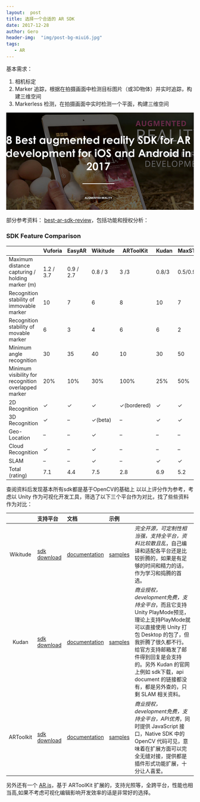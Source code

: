 ```yaml
---
layout:  post
title: 选择一个合适的 AR SDK
date: 2017-12-28
author: Gero
header-img:  "img/post-bg-miui6.jpg"
tags:
   - AR
---
```


基本需求：

1. 相机标定
2. Marker 追踪，根据在拍摄画面中检测目标图片（或3D物体）并实时追踪，构建三维空间
3. Markerless 检测，在拍摄画面中实时检测一个平面，构建三维空间

![ar sdk choose](/img/arsdkchoose.jpg)


部分参考资料： [best-ar-sdk-review](https://thinkmobiles.com/blog/best-ar-sdk-review/)，包括功能和授权分析：

### SDK Feature Comparison 

| |Vuforia| EasyAR| Wikitude| ARToolKit| Kudan| MaxST| Xzimg| NyARToolKit|
|----|----|----|----|----|----|----|----|----|
|Maximum distance capturing / holding marker (m)|1.2 / 3.7| 0.9 / 2.7| 0.8 / 3 |3 /3| 0.8/3|0.5/0.9| 0.7 / 5 |0.7 / 1|
|Recognition stability of immovable marker |10 |7 |6| 8 |10| 7 |8 |5|
|Recognition stability of movable marker |6| 3 |4| 6 |6| 2 |7| 3| 
|Minimum angle recognition |30| 35| 40| 10| 30 |50| 35| 45| 
|Minimum visibility for recognition overlapped marker| 20% |10%| 30%| 100%| 25% | 50% |10% | 75%| 
|2D Recognition| ✓ |✓| ✓| ✓(bordered)| ✓ |✓| ✓| ✓| 
|3D Recognition| ✓| – |✓(beta) |–| ✓| ✓ |–| –|
|Geo-Location| –| –|✓|– |– |– |–| –| 
|Cloud Recognition| ✓ |– |✓| –| –|–| –| –| 
|SLAM| – |–| ✓| –| ✓| ✓ |–| –| 
|Total (rating)|7.1| 4.4 |7.5| 2.8| 6.9| 5.2| 4.7| 3.1| 

查阅资料后发现基本所有sdk都是基于OpenCV的基础上
以以上评分作为参考，考虑以 Unity 作为可视化开发工具，筛选了以下三个平台作为对比，找了些些资料作为对比：

|  | 支持平台| 文档 | 示例 | |
|:--:|:--|:--|:--|:--|
| Wikitude | [sdk download][1] |[documentation][3] |[samples][1]|*完全开源，可定制性相当强，支持全平台，资料比较散且乱*，自己编译和适配各平台还是比较折腾的，如果是有足够的时间和精力的话，作为学习和捣腾的首选。
| Kudan| [sdk download][2]| [documentation][4]|[samples][7]|*商业授权，development免费，支持全平台*，而且它支持 Unity PlayMode预览，理论上支持PlayMode就可以直接使用 Unity 打包 Desktop 的包了，但我折腾了很久都不行。给官方支持邮箱发了邮件得到回复是会支持的。另外 Kudan 的官网上例如 sdk下载，api document 的链接都没有，都是另外查的，只剩 SLAM 相关资料。
| ARToolkit |[sdk download][6]|[documentation][5]|[samples][8]|*商业授权，development免费，支持全平台，API优秀*，同时提供 JavaScript 接口，Native SDK 中的 OpenCV 代码可见，意味着在扩展方面可以完全无缝对接，提供都是插件形式功能扩展，十分让人喜爱。

另外还有一个 [AR.js](https://github.com/jeromeetienne/AR.js)，基于 ARToolKit 扩展的，支持光照等，全跨平台，性能也相当高,如果不考虑可视化编辑影响开发效率的话是非常好的选择。

[1]:https://www.wikitude.com/download/
[2]:https://www.kudan.eu/download-kudan-ar-sdk/
[3]:https://www.wikitude.com/external/doc/documentation/
[4]:https://kudan.readme.io/docs/getting-started
[5]:https://archive.artoolkit.org/documentation/
[6]:https://archive.artoolkit.org/download-artoolkit-sdk
[7]:https://github.com/kudan-eu
[8]:https://github.com/artoolkit/artoolkit5
